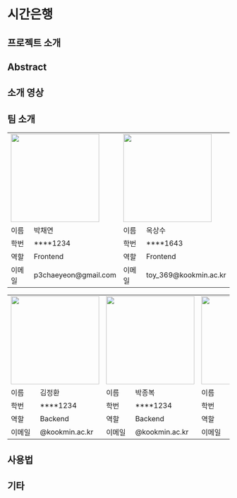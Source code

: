 # 시간은행

**프로젝트 소개**
---------------------


**Abstract**
---------------------


**소개 영상**
---------------------


**팀 소개**
---------------------

<table>
  <tr>
    <td colspan = "2"><img width="200px" src="https://pbs.twimg.com/media/EA9UJBjU4AAdkCm?format=jpg&name=small"></img></td> 
    <td colspan = "2"><img width="200px" src="https://pbs.twimg.com/media/EFHWmyXUEAASe0o.jpg"></img></td>
  </tr>
  <tr>
    <td>이름</td><td>박채연</td>
    <td>이름</td><td>옥상수</td>
  </tr>
  <tr>
    <td>학번</td><td>****1234</td>
    <td>학번</td><td>****1643</td>
  </tr>
  <tr>
    <td>역할</td><td>Frontend</td>
    <td>역할</td><td>Frontend</td>
  </tr>
  <tr>
    <td>이메일</td><td>p3chaeyeon@gmail.com</td>
    <td>이메일</td><td>toy_369@kookmin.ac.kr</td>
  </tr>
  
</table>

<table>
  <tr>
    <td colspan = "2"><img width="200px" src="https://pbs.twimg.com/media/EA9UJBjU4AAdkCm?format=jpg&name=small"></img></td> 
    <td colspan = "2"><img width="200px" src="https://pbs.twimg.com/media/EFHWmyXUEAASe0o.jpg"></img></td>
    <td colspan = "2"><img width="200px" src="https://pbs.twimg.com/media/EFHWmyXUEAASe0o.jpg"></img></td>
  </tr>
  <tr>
    <td>이름</td><td>김정환</td>
    <td>이름</td><td>박종복</td>
    <td>이름</td><td>임병준</td>
  </tr>
  <tr>
    <td>학번</td><td>****1234</td>
    <td>학번</td><td>****1234</td>
    <td>학번</td><td>****1234</td>
  </tr>
  <tr>
    <td>역할</td><td>Backend</td>
    <td>역할</td><td>Backend</td>
    <td>역할</td><td>Backend</td>
  </tr>
  <tr>
    <td>이메일</td><td>@kookmin.ac.kr</td>
    <td>이메일</td><td>@kookmin.ac.kr</td>
    <td>이메일</td><td>@kookmin.ac.kr</td>
  </tr>
  
</table>


**사용법**
---------------------


**기타**
---------------------

